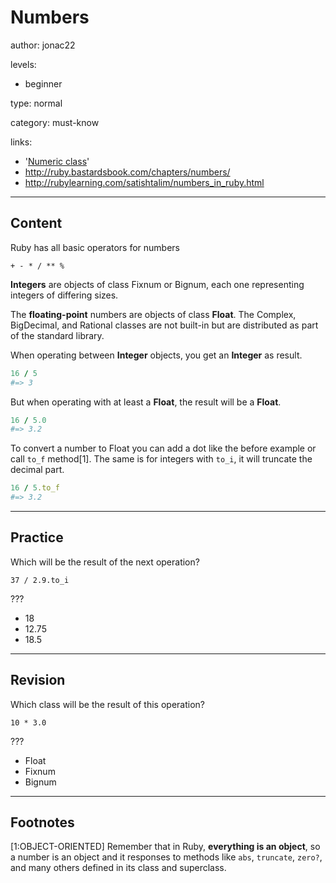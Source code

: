 # Numbers
author: jonac22

levels:

  - beginner

type: normal

category: must-know

links:

  - '[Numeric class](https://ruby-doc.org/core-2.2.0/Numeric.html)'
  - http://ruby.bastardsbook.com/chapters/numbers/
  - http://rubylearning.com/satishtalim/numbers_in_ruby.html
  
---
## Content

Ruby has all basic operators for numbers

`+ - * / ** %`

**Integers** are objects of class Fixnum or Bignum, each one representing integers of differing sizes.

The **floating-point** numbers are objects of class **Float**. The Complex, BigDecimal, and Rational classes are not built-in but are distributed as part of the standard library.

When operating between **Integer** objects, you get an **Integer** as result.

```ruby
16 / 5
#=> 3
```

But when operating with at least a **Float**, the result will be a **Float**.
```ruby
16 / 5.0
#=> 3.2
```
To convert a number to Float you can add a dot like the before example or call `to_f` method[1]. The same is for integers with `to_i`, it will truncate the decimal part.

```ruby
16 / 5.to_f
#=> 3.2
```

---
## Practice

Which will be the result of the next operation?

`37 / 2.9.to_i`

???

* 18
* 12.75 
* 18.5

---
## Revision

Which class will be the result of this operation?

`10 * 3.0`

???

* Float
* Fixnum
* Bignum

---
## Footnotes

[1:OBJECT-ORIENTED] Remember that in Ruby, **everything is an object**, so a number is an object and it responses to methods like `abs`, `truncate`, `zero?`, and many others defined in its class and superclass.

